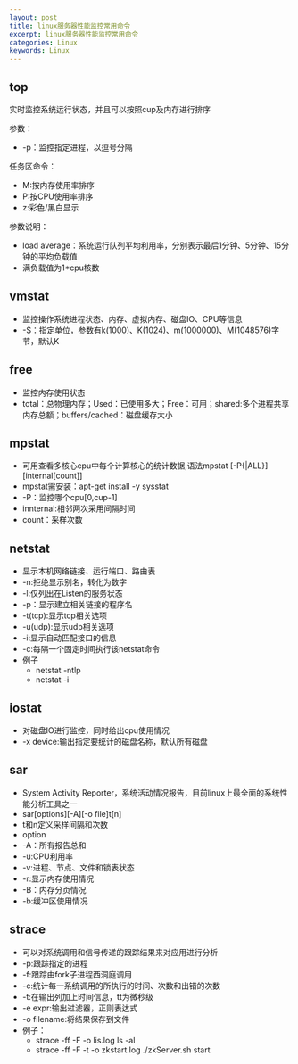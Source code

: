 ```yaml
---
layout: post
title: linux服务器性能监控常用命令
excerpt: linux服务器性能监控常用命令
categories: Linux
keywords: Linux
---
```

## top
实时监控系统运行状态，并且可以按照cup及内存进行排序

参数：
- -p：监控指定进程，以逗号分隔

任务区命令：
- M:按内存使用率排序
- P:按CPU使用率排序
- z:彩色/黑白显示

参数说明：
- load average：系统运行队列平均利用率，分别表示最后1分钟、5分钟、15分钟的平均负载值
- 满负载值为1*cpu核数

## vmstat
- 监控操作系统进程状态、内存、虚拟内存、磁盘IO、CPU等信息
- -S：指定单位，参数有k(1000)、K(1024)、m(1000000)、M(1048576)字节，默认K

## free
- 监控内存使用状态
- total：总物理内存；Used：已使用多大；Free：可用；shared:多个进程共享内存总额；buffers/cached：磁盘缓存大小

## mpstat
- 可用查看多核心cpu中每个计算核心的统计数据,语法mpstat [-P{|ALL}][internal[count]]
- mpstat需安装：apt-get install -y sysstat
- -P：监控哪个cpu[0,cup-1]
- innternal:相邻两次采用间隔时间
- count：采样次数

## netstat
- 显示本机网络链接、运行端口、路由表
- -n:拒绝显示别名，转化为数字
- -l:仅列出在Listen的服务状态
- -p：显示建立相关链接的程序名
- -t(tcp):显示tcp相关选项
- -u(udp):显示udp相关选项
- -i:显示自动匹配接口的信息
- -c:每隔一个固定时间执行该netstat命令
- 例子
    - netstat -ntlp
    - netstat -i

## iostat
- 对磁盘IO进行监控，同时给出cpu使用情况
- -x device:输出指定要统计的磁盘名称，默认所有磁盘

## sar
- System Activity Reporter，系统活动情况报告，目前linux上最全面的系统性能分析工具之一
- sar[options][-A][-o file]t[n]
- t和n定义采样间隔和次数
- option
- -A：所有报告总和
- -u:CPU利用率
- -v:进程、节点、文件和锁表状态
- -r:显示内存使用情况
- -B：内存分页情况
- -b:缓冲区使用情况

## strace
- 可以对系统调用和信号传递的跟踪结果来对应用进行分析
- -p:跟踪指定的进程
- -f:跟踪由fork子进程西洞庭调用
- -c:统计每一系统调用的所执行的时间、次数和出错的次数
- -t:在输出列加上时间信息，tt为微秒级
- -e expr:输出过滤器，正则表达式
- -o filename:将结果保存到文件
- 例子：
	- strace -ff -F -o lis.log ls -al
	- strace -ff -F -t -o zkstart.log ./zkServer.sh start

